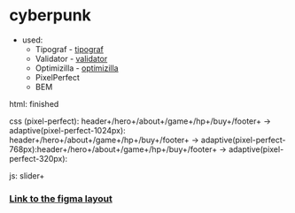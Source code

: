 # cyberpunk

* used:
  * Tipograf - [tipograf](https://www.artlebedev.ru/typograf/)
  * Validator - [validator](https://validator.w3.org/)
  * Optimizilla - [optimizilla](https://imagecompressor.com/ru/)
  * PixelPerfect
  * BEM

html: finished

css (pixel-perfect): header+/hero+/about+/game+/hp+/buy+/footer+ -> adaptive(pixel-perfect-1024px): header+/hero+/about+/game+/hp+/buy+/footer+ -> adaptive(pixel-perfect-768px):header+/hero+/about+/game+/hp+/buy+/footer+ -> adaptive(pixel-perfect-320px):

js: slider+

### [Link to the figma layout](https://www.figma.com/file/vnCVeaAqqo7TF2aOhuF3Ki/Cyberpunk?node-id=12%3A230&mode=dev)
